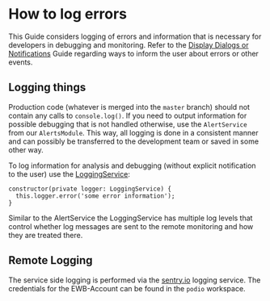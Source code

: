 # How to log errors
This Guide considers logging of errors and information that is necessary for developers in debugging and monitoring.
Refer to the [Display Dialogs or Notifications](display-dialogs-and-notifications.html) Guide
regarding ways to inform the user about errors or other events.

## Logging things
Production code (whatever is merged into the `master` branch) should not contain any calls to `console.log()`. 
If you need to output information for possible debugging that is not handled otherwise, use the `AlertService` from our `AlertsModule`.
This way, all logging is done in a consistent manner and can possibly be transferred to the development team or saved in some other way.

To log information for analysis and debugging (without explicit notification to the user)
use the [LoggingService](../../injectables/LoggingService.html):
```
constructor(private logger: LoggingService) {
  this.logger.error('some error information');
}
```
Similar to the AlertService the LoggingService has multiple log levels
that control whether log messages are sent to the remote monitoring and how they are treated there.

## Remote Logging
The service side logging is performed via the [sentry.io](https://sentry.io/ewb/aam-digital/) logging service. 
The credentials for the EWB-Account can be found in the `podio` workspace.
